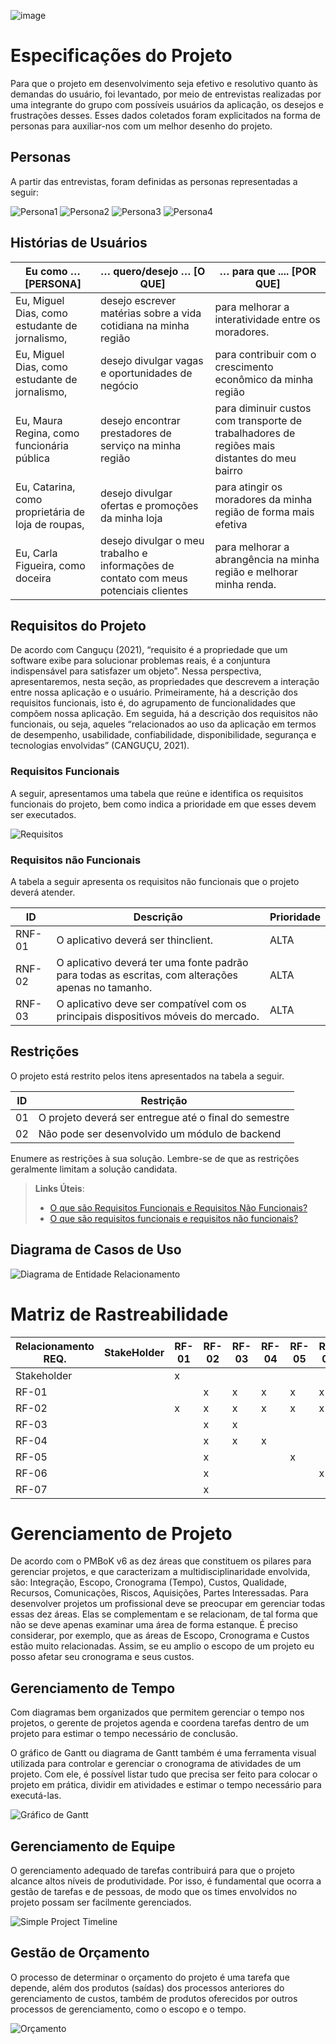 ![image](https://user-images.githubusercontent.com/91228646/160674382-9a9564db-0e58-4d34-ac00-6d8a732dd95d.png)
# Especificações do Projeto

Para que o projeto em desenvolvimento seja efetivo e resolutivo quanto às demandas do usuário, foi levantado, por meio de entrevistas realizadas por uma integrante do grupo com possíveis usuários da aplicação, os desejos e frustrações desses. Esses dados coletados foram explicitados na forma de personas para auxiliar-nos com um melhor desenho do projeto. 

## Personas

A partir das entrevistas, foram definidas as personas representadas a seguir:

![Persona1](img/persona1.jpg)
![Persona2](img/persona2.jpg)
![Persona3](img/persona3.jpg)
![Persona4](img/persona4.jpg)

## Histórias de Usuários

|Eu como … [PERSONA]                            | … quero/desejo … [O QUE]                              | … para que .... [POR QUE]  |
|-----------------------------------------------|-------------------------------------------------------|----------------------------|
|Eu, Miguel Dias, como estudante de jornalismo, | desejo escrever matérias sobre a vida cotidiana na minha região  | para melhorar a interatividade entre os moradores.  |
| Eu, Miguel Dias, como estudante de jornalismo,   |  desejo divulgar vagas e oportunidades de negócio       | para contribuir com o crescimento econômico da minha região  |
| Eu, Maura Regina, como funcionária pública   |   desejo encontrar prestadores de serviço na minha região     | para diminuir custos com transporte de trabalhadores de regiões mais distantes do meu bairro  |
|  Eu, Catarina, como proprietária de loja de roupas,  |   desejo divulgar ofertas e promoções da minha loja     | para atingir os moradores da minha região de forma mais efetiva  |
| Eu, Carla Figueira, como doceira   |   desejo divulgar o meu trabalho e informações de contato com meus potenciais clientes      | para melhorar a abrangência na minha região e melhorar minha renda.  |


## Requisitos do Projeto

De acordo com Canguçu (2021), “requisito é a propriedade que um software exibe para solucionar problemas reais, é a conjuntura indispensável para satisfazer um objeto”. Nessa perspectiva, apresentaremos, nesta seção, as propriedades que descrevem a interação entre nossa aplicação e o usuário. Primeiramente, há a descrição dos requisitos funcionais, isto é, do agrupamento de funcionalidades que compõem nossa aplicação. Em seguida, há a descrição dos requisitos não funcionais, ou seja, aqueles “relacionados ao uso da aplicação em termos de desempenho, usabilidade, confiabilidade, disponibilidade, segurança e tecnologias envolvidas” (CANGUÇU, 2021).

### Requisitos Funcionais

A seguir, apresentamos uma tabela que reúne e identifica os requisitos funcionais do projeto, bem como indica a prioridade em que esses devem ser executados.

![Requisitos](img/requisitos.jpg)

### Requisitos não Funcionais

A tabela a seguir apresenta os requisitos não funcionais que o projeto deverá atender. 

|ID     | Descrição                                                                                              |Prioridade|
|-------|--------------------------------------------------------------------------------------------------------|----------|
|RNF-01 | O aplicativo deverá ser thinclient.                                                                    |ALTA      |
|RNF-02 | O aplicativo deverá ter uma fonte padrão para todas as escritas, com alterações apenas no tamanho.     |ALTA      |
|RNF-03 |O aplicativo deve ser compatível com os principais dispositivos móveis do mercado.                      |ALTA      |

## Restrições

O projeto está restrito pelos itens apresentados na tabela a seguir.

|ID| Restrição                                             |
|--|-------------------------------------------------------|
|01| O projeto deverá ser entregue até o final do semestre |
|02| Não pode ser desenvolvido um módulo de backend        |

Enumere as restrições à sua solução. Lembre-se de que as restrições geralmente limitam a solução candidata.

> **Links Úteis**:
> - [O que são Requisitos Funcionais e Requisitos Não Funcionais?](https://codificar.com.br/requisitos-funcionais-nao-funcionais/)
> - [O que são requisitos funcionais e requisitos não funcionais?](https://analisederequisitos.com.br/requisitos-funcionais-e-requisitos-nao-funcionais-o-que-sao/)

## Diagrama de Casos de Uso

![Diagrama de Entidade Relacionamento](img/Diagrama_casoDeUso-1.jpg)

# Matriz de Rastreabilidade

|Relacionamento REQ.      | StakeHolder   |RF-01 | RF-02 |RF-03 |RF-04 |RF-05 |RF-06 |RF-07 |
|-------------------------|---------------|------|-------|------|------|------|------|------|
|Stakeholder              |               |    x  |       |      |      |      |      |      | 
|RF-01                    |               |      |    x   |   x   |  x    |   x   |   x   | x     | 
|RF-02                    |               |   x   |   x    |     x |  x    |  x    |  x    | x     | 
|RF-03                    |               |      |    x   |  x    |      |      |      |      | 
|RF-04                    |               |      |    x   |   x   |   x   |      |      |      | 
|RF-05                    |               |      |    x   |      |      |   x   |      |      | 
|RF-06                    |               |      |   x    |      |      |      |    x  |      | 
|RF-07                    |               |      |   x    |      |      |      |      |   x   | 


# Gerenciamento de Projeto

De acordo com o PMBoK v6 as dez áreas que constituem os pilares para gerenciar projetos, e que caracterizam a multidisciplinaridade envolvida, são: Integração, Escopo, Cronograma (Tempo), Custos, Qualidade, Recursos, Comunicações, Riscos, Aquisições, Partes Interessadas. Para desenvolver projetos um profissional deve se preocupar em gerenciar todas essas dez áreas. Elas se complementam e se relacionam, de tal forma que não se deve apenas examinar uma área de forma estanque. É preciso considerar, por exemplo, que as áreas de Escopo, Cronograma e Custos estão muito relacionadas. Assim, se eu amplio o escopo de um projeto eu posso afetar seu cronograma e seus custos.

## Gerenciamento de Tempo

Com diagramas bem organizados que permitem gerenciar o tempo nos projetos, o gerente de projetos agenda e coordena tarefas dentro de um projeto para estimar o tempo necessário de conclusão.


O gráfico de Gantt ou diagrama de Gantt também é uma ferramenta visual utilizada para controlar e gerenciar o cronograma de atividades de um projeto. Com ele, é possível listar tudo que precisa ser feito para colocar o projeto em prática, dividir em atividades e estimar o tempo necessário para executá-las.

![Gráfico de Gantt](img/graficoGant.jpg)

## Gerenciamento de Equipe

O gerenciamento adequado de tarefas contribuirá para que o projeto alcance altos níveis de produtividade. Por isso, é fundamental que ocorra a gestão de tarefas e de pessoas, de modo que os times envolvidos no projeto possam ser facilmente gerenciados. 

![Simple Project Timeline](img/02-project-timeline.png)

## Gestão de Orçamento

O processo de determinar o orçamento do projeto é uma tarefa que depende, além dos produtos (saídas) dos processos anteriores do gerenciamento de custos, também de produtos oferecidos por outros processos de gerenciamento, como o escopo e o tempo.

![Orçamento](img/02-orcamento.png)
